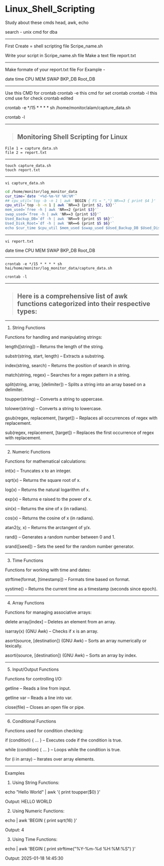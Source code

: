 # Linux_Shell_Scripting

Study about these cmds
head, awk, echo 

search - unix cmd for dba

<hr>
First Create = shell scripting file 
Scripe_name.sh

Write your script in Scripe_name.sh file
Make a text file report.txt

<hr>
Make formate of your report.txt file
For Example - 

date       time  CPU MEM  SWAP  BKP_DB       Root_DB

<hr>

Use this CMD for crontab
crontab -e this cmd for set crontab
crontab -l this cmd use for check crontab edited

crontab -e 
*/15 * * * * sh /home/monitor/alam/capture_data.sh

crontab -l

<hr>

> ## Monitoring Shell Scripting for Linux

```
File 1 = capture_data.sh
file 2 = report.txt
```
<hr>

```
touch capture_data.sh 
touch report.txt
```
<hr>

```
vi capture_data.sh 
```
```sh
cd /home/monitor/log_monitor_data
cur_time=`date '+%d-%m-%Y %H:%M'`
## cpu_util=`top -b -n 1 | awk 'BEGIN { FS = ","} NR==3 { print $4 }' | awk '{print 100-$1}'`
cpu_util=`top -b -n 1 | awk `NR==3 {print $2, $3}'`
mem_used=`free -h | awk 'NR==2 {print $3}'`
swap_used=`free -h | awk 'NR==3 {print $3}'`
Used_Backup_DB=`df -h | awk 'NR==9 {print $5 $6}'`
Used_Disk_Root=`df -h | awk 'NR==6 {print $5 $6}'`
echo $cur_time $cpu_util $mem_used $swap_used $Used_Backup_DB $Used_Disk_Root >> report.txt
```
<hr>

```
vi report.txt
```
date       time  CPU MEM  SWAP  BKP_DB       Root_DB

<hr>

```
crontab -e */15 * * * * sh hai/home/monitor/log_monitor_data/capture_data.sh
```
```
crontab -l
```
<hr>

> ## Here is a comprehensive list of awk functions categorized into their respective types:


---

1. String Functions

Functions for handling and manipulating strings:

length([string]) – Returns the length of the string.

substr(string, start, length) – Extracts a substring.

index(string, search) – Returns the position of search in string.

match(string, regex) – Searches for a regex pattern in a string.

split(string, array, [delimiter]) – Splits a string into an array based on a delimiter.

toupper(string) – Converts a string to uppercase.

tolower(string) – Converts a string to lowercase.

gsub(regex, replacement, [target]) – Replaces all occurrences of regex with replacement.

sub(regex, replacement, [target]) – Replaces the first occurrence of regex with replacement.



---

2. Numeric Functions

Functions for mathematical calculations:

int(x) – Truncates x to an integer.

sqrt(x) – Returns the square root of x.

log(x) – Returns the natural logarithm of x.

exp(x) – Returns e raised to the power of x.

sin(x) – Returns the sine of x (in radians).

cos(x) – Returns the cosine of x (in radians).

atan2(y, x) – Returns the arctangent of y/x.

rand() – Generates a random number between 0 and 1.

srand([seed]) – Sets the seed for the random number generator.



---

3. Time Functions

Functions for working with time and dates:

strftime(format, [timestamp]) – Formats time based on format.

systime() – Returns the current time as a timestamp (seconds since epoch).



---

4. Array Functions

Functions for managing associative arrays:

delete array[index] – Deletes an element from an array.

isarray(x) (GNU Awk) – Checks if x is an array.

asort(source, [destination]) (GNU Awk) – Sorts an array numerically or lexically.

asorti(source, [destination]) (GNU Awk) – Sorts an array by index.



---

5. Input/Output Functions

Functions for controlling I/O:

getline – Reads a line from input.

getline var – Reads a line into var.

close(file) – Closes an open file or pipe.



---

6. Conditional Functions

Functions used for condition checking:

if (condition) { ... } – Executes code if the condition is true.

while (condition) { ... } – Loops while the condition is true.

for (i in array) – Iterates over array elements.



---

Examples

1. Using String Functions:

echo "Hello World" | awk '{ print toupper($0) }'

Output: HELLO WORLD


2. Using Numeric Functions:

echo | awk 'BEGIN { print sqrt(16) }'

Output: 4


3. Using Time Functions:

echo | awk 'BEGIN { print strftime("%Y-%m-%d %H:%M:%S") }'

Output: 2025-01-18 14:45:30


